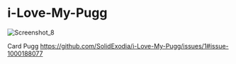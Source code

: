 # i-Love-My-Pugg

![Screenshot_8](https://user-images.githubusercontent.com/62224609/133913599-20db9321-914e-4bb1-82ce-8a520063606c.png)



Card Pugg
https://github.com/SolidExodia/i-Love-My-Pugg/issues/1#issue-1000188077
